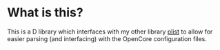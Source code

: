 # What is this?
This is a D library which interfaces with my other library [plist](https://github.com/hatf0/plist) to allow for easier parsing (and interfacing) with the OpenCore configuration files.

